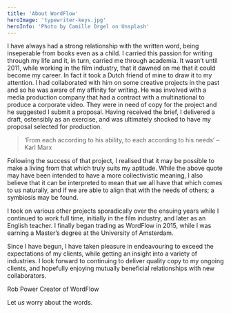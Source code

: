```yaml
---
title: 'About WordFlow'
heroImage: 'typewriter-keys.jpg'
heroInfo: 'Photo by Camille Orgel on Unsplash'
---
```

I have always had a strong relationship with the written word, being inseperable from books even as a child. I carried this passion for writing through my life and it, in turn, carried me through academia. It wasn’t until 2011, while working in the film industry, that it dawned on me that it could become my career. In fact it took a Dutch friend of mine to draw it to my attention. I had collaborated with him on some creative projects in the past and so he was aware of my affinity for writing. He was involved with a media production company that had a contract with a multinational to produce a corporate video. They were in need of copy for the project and he suggested I submit a proposal. Having received the brief, I delivered a draft, ostensibly as an exercise, and was ultimately shocked to have my proposal selected for production.

> ‘From each according to his ability, to each according to his needs’ – Karl Marx

Following the success of that project, I realised that it may be possible to make a living from that which truly suits my aptitude. While the above quote may have been intended to have a more collectivistic meaning, I also believe that it can be interpreted to mean that we all have that which comes to us naturally, and if we are able to align that with the needs of others; a symbiosis may be found.

I took on various other projects sporadically over the ensuing years while I continued to work full time, initially in the film industry, and later as an English teacher. I finally began trading as WordFlow in 2015, while I was earning a Master’s degree at the University of Amsterdam.

Since I have begun, I have taken pleasure in endeavouring to exceed the expectations of my clients, while getting an insight into a variety of industries. I look forward to continuing to deliver quality copy to my ongoing clients, and hopefully enjoying mutually beneficial relationships with new collaborators.

Rob Power
Creator of WordFlow

Let *us* worry about the words.
